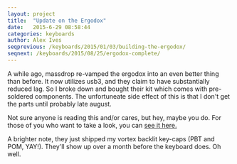 ```yaml
---
layout: project
title:  "Update on the Ergodox"
date:   2015-6-29 08:58:44
categories: keyboards
author: Alex Ives
seqprevious: /keyboards/2015/01/03/building-the-ergodox/
seqnext: /keyboards/2015/08/25/ergodox-complete/
---
```

A while ago, massdrop re-vamped the ergodox into an even better thing than before. It now utilizes usb3, and they claim to have substantially reduced lag. So I broke down and bought their kit which comes with pre-soldered components. The unfortuneate side effect of this is that I don't get the parts until probably late august.

Not sure anyone is reading this and/or cares, but hey, maybe you do. For those of you who want to take a look, you can [see it here.](https://www.massdrop.com/buy/infinity-ergodox)

A brighter note, they just shipped my vortex backlit key-caps (PBT and POM, YAY!). They'll show up over a month before the keyboard does. Oh well.